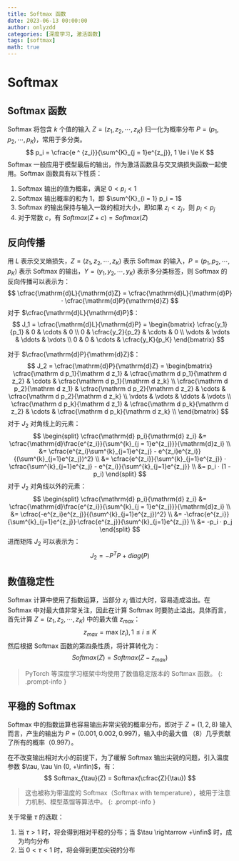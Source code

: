 ```yaml
---
title: Softmax 函数
date: 2023-06-13 00:00:00
author: onlyzdd
categories: [深度学习, 激活函数]
tags: [softmax]
math: true
---
```


# Softmax

## Softmax 函数

Softmax 将包含 $k$ 个值的输入 $Z = (z_1, z_2, \cdots, z_K)$ 归一化为概率分布 $P = (p_1, p_2, \cdots, p_K)$，常用于多分类。
$$
p_i = \cfrac{e ^ {z_i}}{\sum^{K}_{j = 1}e^{z_j}}, 1 \le i \le K
$$
Softmax 一般应用于模型最后的输出，作为激活函数且与交叉熵损失函数一起使用。Softmax 函数具有以下性质：

1. Softmax 输出的值为概率，满足 $0 < p_i < 1$
2. Softmax 输出概率的和为 $1$，即 $\sum^{K}_{i = 1} p_i = 1$
3. Softmax 的输出保持与输入一致的相对大小，即如果 $z_i < z_j$，则 $p_i < p_j$
4. 对于常数 $c$，有 $Softmax(Z+c) = Softmax(Z)$

## 反向传播

用 $L$ 表示交叉熵损失，$Z = (z_1, z_2, \cdots, z_K)$ 表示 Softmax 的输入，$P = (p_1, p_2, \cdots, p_K)$ 表示 Softmax 的输出，$Y = (y_1, y_2, \cdots, y_K)$ 表示多分类标签，则 Softmax 的反向传播可以表示为：
$$
\cfrac{\mathrm{d}L}{\mathrm{d}Z} = \cfrac{\mathrm{d}L}{\mathrm{d}P} · \cfrac{\mathrm{d}P}{\mathrm{d}Z}
$$
对于 $\cfrac{\mathrm{d}L}{\mathrm{d}P}$：
$$
J_1 = \cfrac{\mathrm{d}L}{\mathrm{d}P} = 
\begin{bmatrix}
\cfrac{y_1}{p_1} & 0 & \cdots & 0 \\
0 & \cfrac{y_2}{p_2} & \cdots & 0 \\
\vdots & \vdots & \ddots & \vdots \\
0 & 0 & \cdots & \cfrac{y_K}{p_K}
\end{bmatrix}
$$


对于 $\cfrac{\mathrm{d}P}{\mathrm{d}Z}$：
$$
J_2 = \cfrac{\mathrm{d}P}{\mathrm{d}Z} = 
\begin{bmatrix} 
\cfrac{\mathrm d p_1}{\mathrm d z_1} & \cfrac{\mathrm d p_1}{\mathrm d z_2} & \cdots & \cfrac{\mathrm d p_1}{\mathrm d z_k} \\
\cfrac{\mathrm d p_2}{\mathrm d z_1} & \cfrac{\mathrm d p_2}{\mathrm d z_2} & \cdots & \cfrac{\mathrm d p_2}{\mathrm d z_k} \\
\vdots & \vdots & \ddots & \vdots \\
\cfrac{\mathrm d p_k}{\mathrm d z_1} & \cfrac{\mathrm d p_k}{\mathrm d z_2} & \cdots & \cfrac{\mathrm d p_k}{\mathrm d z_k} \\
\end{bmatrix}
$$
对于 $J_2$ 对角线上的元素：
$$
\begin{split}
\cfrac{\mathrm{d} p_i}{\mathrm{d} z_i} &= \cfrac{\mathrm{d}\frac{e^{z_i}}{\sum^{k}_{j = 1}e^{z_j}}}{\mathrm{d}z_i} \\
&= \cfrac{e^{z_i}\sum^{k}_{j=1}e^{z_j} - e^{z_i}e^{z_i}}{(\sum^{k}_{j=1}e^{z_j})^2} \\
&= \cfrac{e^{z_i}}{\sum^{k}_{j=1}e^{z_j}} · \cfrac{\sum^{k}_{j=1}e^{z_j} - e^{z_i}}{\sum^{k}_{j=1}e^{z_j}} \\
&= p_i · (1 - p_i)
\end{split}
$$
对于 $J_2$ 对角线以外的元素：
$$
\begin{split}
\cfrac{\mathrm{d} p_i}{\mathrm{d} z_i} &= \cfrac{\mathrm{d}\frac{e^{z_i}}{\sum^{k}_{j = 1}e^{z_j}}}{\mathrm{d}z_i} \\
&= \cfrac{-e^{z_i}e^{z_j}}{(\sum^{k}_{j=1}e^{z_j})^2} \\
&= -\cfrac{e^{z_i}}{\sum^{k}_{j=1}e^{z_j}}·\cfrac{e^{z_j}}{\sum^{k}_{j=1}e^{z_j}} \\
&= -p_i · p_j
\end{split}
$$
进而矩阵 $J_2$ 可以表示为：
$$
J_2 = -P^TP + diag(P)
$$

## 数值稳定性

Softmax 计算中使用了指数运算，当部分 $z_i$ 值过大时，容易造成溢出。在 Softmax 中对最大值非常关注，因此在计算 Softmax 时要防止溢出。具体而言，首先计算 $Z = (z_1, z_2, \cdots, z_K)$ 中的最大值 $z_{max}$：
$$
z_{max} = \max(z_i), 1 \le i \le K
$$
然后根据 Softmax 函数的第四条性质，将计算转化为：
$$
Softmax(Z) = Softmax(Z - z_{max})
$$

> PyTorch 等深度学习框架中均使用了数值稳定版本的 Softmax 函数。
{: .prompt-info }

## 平稳的 Softmax

Softmax 中的指数运算也容易输出非常尖锐的概率分布，即对于 $Z = (1, 2, 8)$ 输入而言，产生的输出为 $P = (0.001, 0.002, 0.997)$，输入中的最大值 （$8$）几乎贡献了所有的概率（$0.997$）。

在不改变输出相对大小的前提下，为了缓解  Softmax 输出尖锐的问题，引入温度参数 $\tau, \tau \in (0, +\infin)$，有：
$$
Softmax_{\tau}(Z) = Softmax(\cfrac{Z}{\tau})
$$

> 这也被称为带温度的 Softmax（Softmax with temperature），被用于注意力机制、模型蒸馏等算法中。
{: .prompt-info }

关于常量 $\tau$ 的选取：

1. 当 $\tau > 1$ 时，将会得到相对平稳的分布；当 $\tau \rightarrow +\infin$ 时，成为均匀分布
2. 当 $0 < \tau < 1$ 时，将会得到更加尖锐的分布
